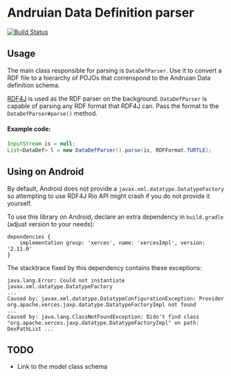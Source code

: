 # Andruian Data Definition parser

[![Build Status](https://travis-ci.org/andruian/datadef-parser.svg?branch=master)](https://travis-ci.org/andruian/datadef-parser)

## Usage

The main class responsible for parsing is `DataDefParser`. Use it to convert a RDF file to a hierarchy of 
POJOs that correnspond to the Andruian Data definition schema.

[RDF4J](http://rdf4j.org/) is used as the RDF parser on the background. `DataDefParser` is capable of parsing any 
RDF format that RDF4J can. Pass the format to the `DataDefParser#parse()` method.

#### Example code:
```java
InputStream is = null;
List<DataDef> l = new DataDefParser().parse(is, RDFFormat.TURTLE);      
```

## Using on Android

By default, Android does not provide a `javax.xml.datatype.DatatypeFactory` so attempting to use
RDF4J Rio API might crash if you do not provide it yourself.

To use this library on Android, declare an extra dependency in `build.gradle` (adjust version 
to your needs):

```
dependencies {
    implementation group: 'xerces', name: 'xercesImpl', version: '2.11.0'
}
```

The stacktrace fixed by this dependency contains these exceptions:
```
java.lang.Error: Could not instantiate javax.xml.datatype.DatatypeFactory
...
Caused by: javax.xml.datatype.DatatypeConfigurationException: Provider org.apache.xerces.jaxp.datatype.DatatypeFactoryImpl not found
...
Caused by: java.lang.ClassNotFoundException: Didn't find class "org.apache.xerces.jaxp.datatype.DatatypeFactoryImpl" on path: DexPathList ...
```

## TODO
- Link to the model class schema